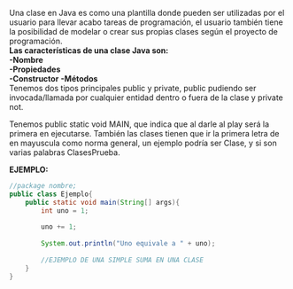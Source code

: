 Una clase en Java es como una plantilla donde pueden ser utilizadas por el usuario para llevar acabo tareas de programación, el usuario también tiene la posibilidad de modelar o crear sus propias clases según el proyecto de programación.  
**Las características de una clase Java son:**  
**-Nombre**  
**-Propiedades**   
**-Constructor**
**-Métodos**  
Tenemos dos tipos principales public y private, public pudiendo ser invocada/llamada por cualquier entidad dentro o fuera de la clase y private not.

Tenemos public static void MAIN, que indica que al darle al play será la primera en ejecutarse. También las clases tienen que ir la primera letra de en mayuscula como norma general, un ejemplo podría ser Clase, y si son varias palabras ClasesPrueba.

**EJEMPLO:**  
```java
//package nombre;
public class Ejemplo{
    public static void main(String[] args){
        int uno = 1;
        
        uno += 1;
        
        System.out.println("Uno equivale a " + uno);
        
        //EJEMPLO DE UNA SIMPLE SUMA EN UNA CLASE
    }
}
```
